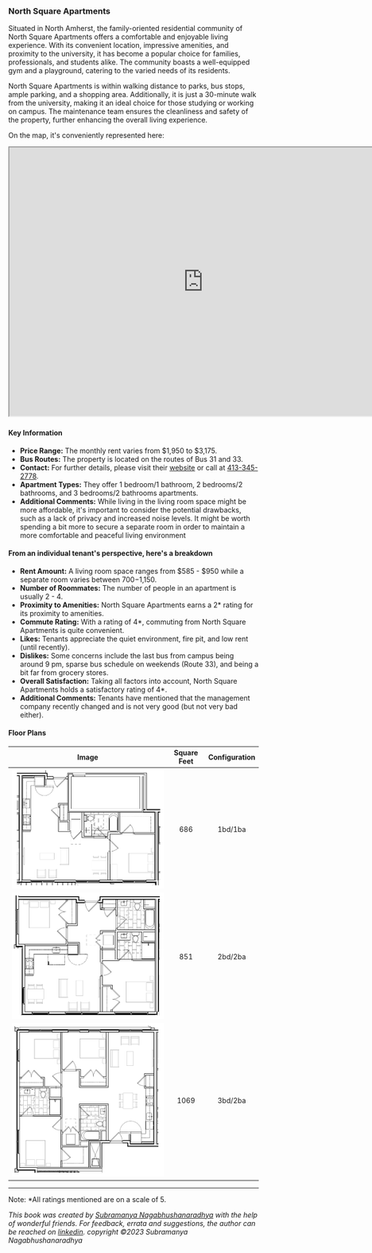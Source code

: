 ### North Square Apartments
Situated in North Amherst, the family-oriented residential community of North Square Apartments offers a comfortable and enjoyable living experience. With its convenient location, impressive amenities, and proximity to the university, it has become a popular choice for families, professionals, and students alike. The community boasts a well-equipped gym and a playground, catering to the varied needs of its residents.

North Square Apartments is within walking distance to parks, bus stops, ample parking, and a shopping area. Additionally, it is just a 30-minute walk from the university, making it an ideal choice for those studying or working on campus. The maintenance team ensures the cleanliness and safety of the property, further enhancing the overall living experience.

On the map, it's conveniently represented here:
<iframe src="https://www.google.com/maps/d/embed?mid=1fakV72YJx0FfuMPGMbV9bHQOkcHJFyQ&ehbc=2E312F" width="780" height="540"></iframe>

#### Key Information
- **Price Range:** The monthly rent varies from $1,950 to $3,175.
- **Bus Routes:** The property is located on the routes of Bus 31 and 33.
- **Contact:** For further details, please visit their [website](https://www.northsquareapartments.com) or call at [413-345-2778](tel:413-345-2778).
- **Apartment Types:** They offer 1 bedroom/1 bathroom, 2 bedrooms/2 bathrooms, and 3 bedrooms/2 bathrooms apartments.
- **Additional Comments:** While living in the living room space might be more affordable, it's important to consider the potential drawbacks, such as a lack of privacy and increased noise levels. It might be worth spending a bit more to secure a separate room in order to maintain a more comfortable and peaceful living environment

#### From an individual tenant's perspective, here's a breakdown
- **Rent Amount:** A living room space ranges from $585 - $950 while a separate room varies between $700-$1,150.
- **Number of Roommates:** The number of people in an apartment is usually 2 - 4.
- **Proximity to Amenities:** North Square Apartments earns a 2* rating for its proximity to amenities.
- **Commute Rating:** With a rating of 4*, commuting from North Square Apartments is quite convenient.
- **Likes:** Tenants appreciate the quiet environment, fire pit, and low rent (until recently).
- **Dislikes:** Some concerns include the last bus from campus being around 9 pm, sparse bus schedule on weekends (Route 33), and being a bit far from grocery stores.
- **Overall Satisfaction:** Taking all factors into account, North Square Apartments holds a satisfactory rating of 4*.
- **Additional Comments:** Tenants have mentioned that the management company recently changed and is not very good (but not very bad either).

#### Floor Plans
| Image | Square Feet | Configuration |
| :---: | :---: | :---: |
| ![Floor Plan 1](/assets/northsquare_floorplan_1.webp) | 686 | 1bd/1ba |
| ![Floor Plan 2](/assets/northsquare_floorplan_2.webp) | 851 | 2bd/2ba |
| ![Floor Plan 3](/assets/northsquare_floorplan_3.webp) | 1069 | 3bd/2ba |

---
Note: 
*All ratings mentioned are on a scale of 5.

*This book was created by [Subramanya Nagabhushanaradhya](https://subramanya.ai) with the help of wonderful friends. For feedback, errata and suggestions, the author can be reached on [linkedin](https://www.linkedin.com/in/nsubramanya). copyright ©2023 Subramanya Nagabhushanaradhya*